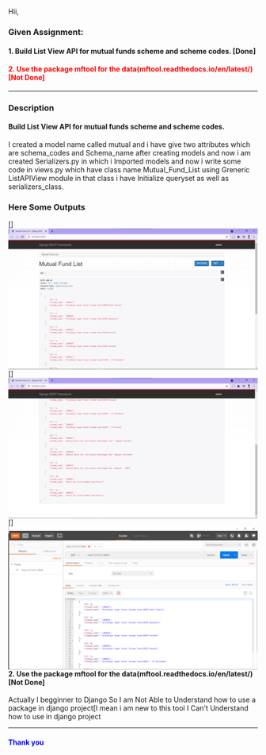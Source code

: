 Hii,

<h3>Given Assignment:</h3> 

<h4 style="color:gren">1. Build List View API for mutual funds scheme and scheme codes.  [Done]</h4>
<h4 style="color:red">2. Use the package mftool for the data(mftool.readthedocs.io/en/latest/)[Not Done]</h4>

<hr>

<h3>Description</h4>

<h4> Build List View API for mutual funds scheme and scheme codes.</h4>
<p>I created a model name called mutual and i have give two attributes which are schema_codes and Schema_name after creating models and now i am created Serializers.py in which i Imported models and now i write some code in views.py which have class name Mutual_Fund_List using Greneric ListAPIView module in that class i have Initialize queryset as well as serializers_class.</p>
<h3>Here Some Outputs</h3> 

[<img align="left" alt="Output1"  src="https://raw.githubusercontent.com/sasi-bit/assesment/main/mysite/myapp/Templates/Snap.png" />]

[<img align="left" alt="Output2"  src="https://raw.githubusercontent.com/sasi-bit/assesment/main/mysite/myapp/Templates/Snap2.png" />]

[<img align="left" alt="Output3"  src="https://raw.githubusercontent.com/sasi-bit/assesment/main/mysite/myapp/Templates/Snap3.png" />]

<hr>

<h4>2. Use the package mftool for the data(mftool.readthedocs.io/en/latest/)[Not Done]</h4>
<p>Actually I begginner to Django So I am Not Able to Understand how to use a package in django project[I mean i am new to this tool I Can't Understand how to use in django project </p>

<hr>
<h4 style="color:blue">Thank you</h4>
